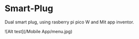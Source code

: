 # Smart-Plug
 Dual smart plug, using rasberry pi pico W and Mit app inventor.

![Alt test](/Mobile App/menu.jpg)
